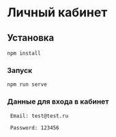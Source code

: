 # Личный кабинет

## Установка
```
npm install
```

### Запуск
```
npm run serve
```


### Данные для входа в кабинет
```
 Email: test@test.ru
```
```
 Password: 123456
```
